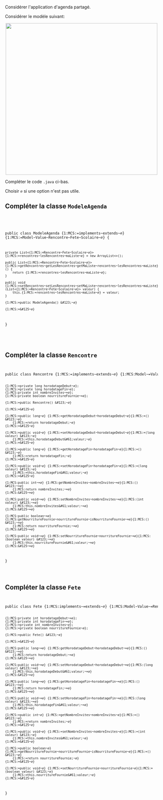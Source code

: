 Considérer l'application d'agenda partagé.

Considérer le modèle suivant:

<center>
    <img width="500px" src="https://ciboulot.ca/cegep/420-4F5-MO/examens/01/B_ZoQvBKRUdoiU8Md8XQmT/modele/ModeleAgenda.png"/>
</center>


Compléter le code `.java` ci-bas.

Choisir `∅` si une option n'est pas utile.


## Compléter la classe `ModeleAgenda`

<code>
<pre>

public class ModeleAgenda {1:MCS:=implements~extends~∅} {1:MCS:=Model~Value~Rencontre~Fete~Scolaire~∅} {
	
	private List<{1:MCS:=Rencontre~Fete~Scolaire~∅}> {1:MCS:=rencontres~lesRencontres~maListe~∅} = new ArrayList<>();

	public List<{1:MCS:=Rencontre~Fete~Scolaire~∅}> {1:MCS:=getRencontres~getLesRencontres~getMaListe~rencontres~lesRencontres~maListe}() {
		return {1:MCS:=rencontres~lesRencontres~maListe~∅};
	}

	public void {1:MCS:=setRencontres~setLesRencontres~setMaListe~rencontres~lesRencontres~maListe}(List<{1:MCS:=Rencontre~Fete~Scolaire~∅}> valeur) {
		this.{1:MCS:=rencontres~lesRencontres~maListe~∅} = valeur;
	}
	
	{1:MCS:=public ModeleAgenda() &#123;~∅}

    {1:MCS:=&#125~∅}
}



</pre>
</code>

## Compléter la classe `Rencontre`

<code>
<pre>
public class Rencontre {1:MCS:=implements~extends~∅} {1:MCS:Model~=Value~Rencontre~Fete~Scolaire~∅} {
	
	{1:MCS:=private long horodatageDebut~∅};
	{1:MCS:=private long horodatageFin~∅};
	{1:MCS:private int nombreInvites~=∅};
	{1:MCS:private boolean nourritureFournie~=∅};

	{1:MCS:=public Rencontre() &#123;~∅}

    {1:MCS:=&#125~∅}

	{1:MCS:=public long~∅} {1:MCS:=getHorodatageDebut~horodatageDebut~∅}{1:MCS:=() &#123;~∅}
		{1:MCS:=return horodatageDebut;~∅}
    {1:MCS:=&#125~∅}

	{1:MCS:=public void~∅} {1:MCS:=setHorodatageDebut~horodatageDebut~∅}{1:MCS:=(long valeur) &#123;~∅}
		{1:MCS:=this.horodatageDebut&#61;valeur;~∅}
    {1:MCS:=&#125~∅}

	{1:MCS:=public long~∅} {1:MCS:=getHorodatageFin~horodatageFin~∅}{1:MCS:=() &#123;~∅}
		{1:MCS:=return horodatageFin;~∅}
    {1:MCS:=&#125~∅}

	{1:MCS:=public void~∅} {1:MCS:=setHorodatageFin~horodatageFin~∅}{1:MCS:=(long valeur) &#123;~∅}
		{1:MCS:=this.horodatageFin&#61;valeur;~∅}
    {1:MCS:=&#125~∅}

	{1:MCS:public int~=∅} {1:MCS:getNombreInvites~nombreInvites~=∅}{1:MCS:() &#123;~=∅}
		{1:MCS:return nombreInvites;~=∅}
    {1:MCS:&#125~=∅}

	{1:MCS:public void~=∅} {1:MCS:setNombreInvites~nombreInvites~=∅}{1:MCS:(int valeur) &#123;~=∅}
		{1:MCS:this.nombreInvites&#61;valeur;~=∅}
    {1:MCS:&#125~=∅}

	{1:MCS:public boolean~=∅} {1:MCS:getNourritureFournie~nourritureFournie~isNourritureFournie~=∅}{1:MCS:() &#123;~=∅}
		{1:MCS:return nourritureFournie;~=∅}
    {1:MCS:&#125~=∅}

	{1:MCS:public void~=∅} {1:MCS:setNourritureFournie~nourritureFournie~=∅}{1:MCS:(boolean valeur) &#123;~=∅}
		{1:MCS:this.nourritureFournie&#61;valeur;~=∅}
    {1:MCS:&#125~=∅}
}
</pre>
</code>

## Compléter la classe `Fete`

<code>
<pre>
public class Fete {1:MCS:implements~=extends~∅} {1:MCS:Model~Value~=Rencontre~Fete~Scolaire~∅} {
	
	{1:MCS:private int horodatageDebut~=∅};
	{1:MCS:private int horodatageFin~=∅};
	{1:MCS:=private int nombreInvites~∅};
	{1:MCS:=private boolean nourritureFournie~∅};

	{1:MCS:=public Fete() &#123;~∅}

    {1:MCS:=&#125~∅}

	{1:MCS:public long~=∅} {1:MCS:getHorodatageDebut~horodatageDebut~=∅}{1:MCS:() &#123;~=∅}
		{1:MCS:return horodatageDebut;~=∅}
    {1:MCS:&#125~=∅}

	{1:MCS:public void~=∅} {1:MCS:setHorodatageDebut~horodatageDebut~=∅}{1:MCS:(long valeur) &#123;~=∅}
		{1:MCS:this.horodatageDebut&#61;valeur;~=∅}
    {1:MCS:&#125~=∅}

	{1:MCS:public long~=∅} {1:MCS:getHorodatageFin~horodatageFin~=∅}{1:MCS:() &#123;~=∅}
		{1:MCS:return horodatageFin;~=∅}
    {1:MCS:&#125~=∅}

	{1:MCS:public void~=∅} {1:MCS:setHorodatageFin~horodatageFin~=∅}{1:MCS:(long valeur) &#123;~=∅}
		{1:MCS:this.horodatageFin&#61;valeur;~=∅}
    {1:MCS:&#125~=∅}

	{1:MCS:=public int~∅} {1:MCS:=getNombreInvites~nombreInvites~∅}{1:MCS:=() &#123;~∅}
		{1:MCS:=return nombreInvites;~∅}
    {1:MCS:=&#125~∅}

	{1:MCS:=public void~∅} {1:MCS:=setNombreInvites~nombreInvites~∅}{1:MCS:=(int valeur) &#123;~∅}
		{1:MCS:=this.nombreInvites&#61;valeur;~∅}
    {1:MCS:=&#125~∅}

	{1:MCS:=public boolean~∅} {1:MCS:=getNourritureFournie~nourritureFournie~isNourritureFournie~∅}{1:MCS:=() &#123;~∅}
		{1:MCS:=return nourritureFournie;~∅}
    {1:MCS:=&#125~∅}

	{1:MCS:=public void~∅} {1:MCS:=setNourritureFournie~nourritureFournie~∅}{1:MCS:=(boolean valeur) &#123;~∅}
		{1:MCS:=this.nourritureFournie&#61;valeur;~∅}
    {1:MCS:=&#125~∅}

}
</pre>
</code>
